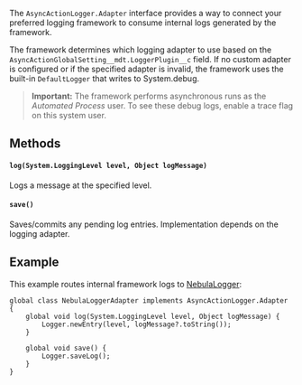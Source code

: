 The `AsyncActionLogger.Adapter` interface provides a way to connect your preferred logging framework to consume internal logs generated by the framework.

The framework determines which logging adapter to use based on the `AsyncActionGlobalSetting__mdt.LoggerPlugin__c` field. If no custom adapter is configured or if the specified adapter is invalid, the framework uses the built-in `DefaultLogger` that writes to System.debug.

> **Important:** The framework performs asynchronous runs as the _Automated Process_ user. To see these debug logs, enable a trace flag on this system user.

## Methods

#### `log(System.LoggingLevel level, Object logMessage)`

Logs a message at the specified level.

#### `save()`

Saves/commits any pending log entries. Implementation depends on the logging adapter.

## Example

This example routes internal framework logs to [NebulaLogger](https://github.com/jongpie/NebulaLogger/):

```apex
global class NebulaLoggerAdapter implements AsyncActionLogger.Adapter {
	global void log(System.LoggingLevel level, Object logMessage) {
		Logger.newEntry(level, logMessage?.toString());
	}

	global void save() {
		Logger.saveLog();
	}
}
```
